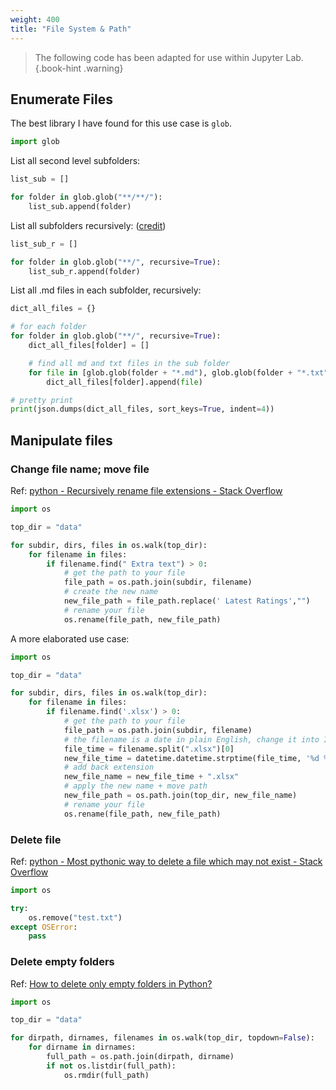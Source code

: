 ```yaml
---
weight: 400
title: "File System & Path"
---
```

> The following code has been adapted for use within Jupyter Lab.
{.book-hint .warning}

## Enumerate Files

The best library I have found for this use case is `glob`.

```python
import glob
```

List all second level subfolders:

```python
list_sub = []

for folder in glob.glob("**/**/"):
    list_sub.append(folder)
```

List all subfolders recursively: \([credit](https://stackoverflow.com/a/57025016)\)

```python
list_sub_r = []

for folder in glob.glob("**/", recursive=True):
    list_sub_r.append(folder)
```

List all .md files in each subfolder, recursively:

```python
dict_all_files = {}

# for each folder
for folder in glob.glob("**/", recursive=True):
    dict_all_files[folder] = []

    # find all md and txt files in the sub folder
    for file in [glob.glob(folder + "*.md"), glob.glob(folder + "*.txt")]:
        dict_all_files[folder].append(file)

# pretty print
print(json.dumps(dict_all_files, sort_keys=True, indent=4))
```

## Manipulate files

### Change file name; move file

Ref: [python - Recursively rename file extensions - Stack Overflow](https://stackoverflow.com/a/37016368)

```python
import os

top_dir = "data"

for subdir, dirs, files in os.walk(top_dir):
    for filename in files:
        if filename.find(" Extra text") > 0:
            # get the path to your file
            file_path = os.path.join(subdir, filename)
            # create the new name
            new_file_path = file_path.replace(' Latest Ratings',"")
            # rename your file
            os.rename(file_path, new_file_path)
```

A more elaborated use case:

```python
import os

top_dir = "data"

for subdir, dirs, files in os.walk(top_dir):
    for filename in files:
        if filename.find('.xlsx') > 0:
            # get the path to your file
            file_path = os.path.join(subdir, filename)
            # the filename is a date in plain English, change it into ISO
            file_time = filename.split(".xlsx")[0]
            new_file_time = datetime.datetime.strptime(file_time, '%d %B %Y').strftime('%Y-%m-%d')
            # add back extension
            new_file_name = new_file_time + ".xlsx"
            # apply the new name + move path
            new_file_path = os.path.join(top_dir, new_file_name)
            # rename your file
            os.rename(file_path, new_file_path)
```

### Delete file

Ref: [python - Most pythonic way to delete a file which may not exist - Stack Overflow](https://stackoverflow.com/a/10840586)

```python
import os

try:
    os.remove("test.txt")
except OSError:
    pass
```

### Delete empty folders

Ref: [How to delete only empty folders in Python?](https://www.tutorialspoint.com/how-to-delete-only-empty-folders-in-python)

```python
import os

top_dir = "data"

for dirpath, dirnames, filenames in os.walk(top_dir, topdown=False):
    for dirname in dirnames:
        full_path = os.path.join(dirpath, dirname)
        if not os.listdir(full_path): 
            os.rmdir(full_path)
```
